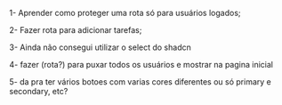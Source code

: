 1- Aprender como proteger uma rota só para usuários logados;

2- Fazer rota para adicionar tarefas;

3- Ainda não consegui utilizar o select do shadcn

4- fazer (rota?) para puxar todos os usuários e mostrar na pagina inicial

5- da pra ter vários botoes com varias cores diferentes ou só primary e secondary, etc?